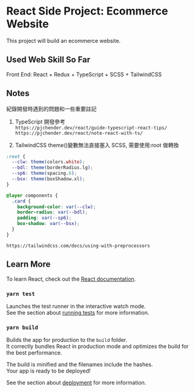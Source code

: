 # React Side Project: Ecommerce Website

This project will build an ecommerce website.

## Used Web Skill So Far

Front End: React + Redux + TypeScript + SCSS + TailwindCSS

## Notes

紀錄開發時遇到的問題和一些重要註記

1. TypeScript 開發參考  
   `https://pjchender.dev/react/guide-typescript-react-tips/`  
   `https://pjchender.dev/react/note-react-with-ts/`

2. TailwindCSS theme()變數無法直接塞入 SCSS, 需要使用:root 做轉換

```scss
:root {
  --clw: theme(colors.white);
  --bdl: theme(borderRadius.lg);
  --sp6: theme(spacing.6);
  --bsx: theme(boxShadow.xl);
}

@layer components {
  .card {
    background-color: var(--clw);
    border-radius: var(--bdl);
    padding: var(--sp6);
    box-shadow: var(--bsx);
  }
}
```

`https://tailwindcss.com/docs/using-with-preprocessors`

## Learn More

To learn React, check out the [React documentation](https://reactjs.org/).

### `yarn test`

Launches the test runner in the interactive watch mode.\
See the section about [running tests](https://facebook.github.io/create-react-app/docs/running-tests) for more information.

### `yarn build`

Builds the app for production to the `build` folder.\
It correctly bundles React in production mode and optimizes the build for the best performance.

The build is minified and the filenames include the hashes.\
Your app is ready to be deployed!

See the section about [deployment](https://facebook.github.io/create-react-app/docs/deployment) for more information.
